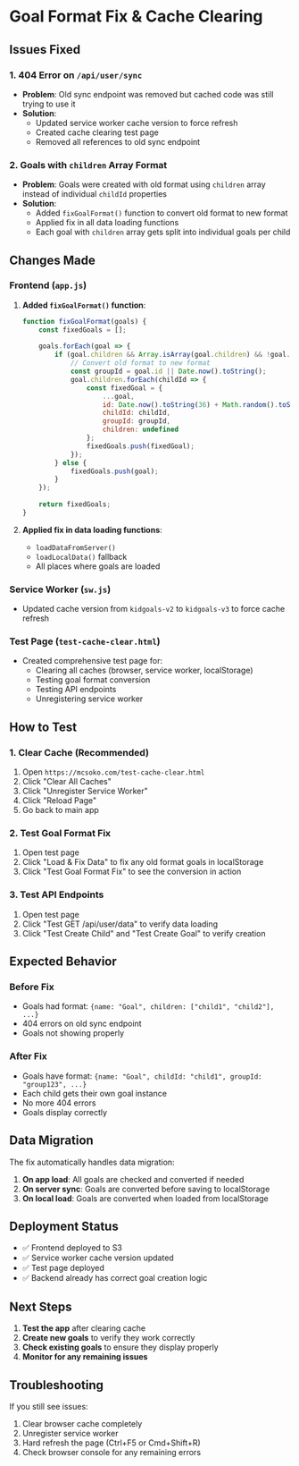 # Goal Format Fix & Cache Clearing

## Issues Fixed

### 1. 404 Error on `/api/user/sync`
- **Problem**: Old sync endpoint was removed but cached code was still trying to use it
- **Solution**: 
  - Updated service worker cache version to force refresh
  - Created cache clearing test page
  - Removed all references to old sync endpoint

### 2. Goals with `children` Array Format
- **Problem**: Goals were created with old format using `children` array instead of individual `childId` properties
- **Solution**: 
  - Added `fixGoalFormat()` function to convert old format to new format
  - Applied fix in all data loading functions
  - Each goal with `children` array gets split into individual goals per child

## Changes Made

### Frontend (`app.js`)
1. **Added `fixGoalFormat()` function**:
   ```javascript
   function fixGoalFormat(goals) {
       const fixedGoals = [];
       
       goals.forEach(goal => {
           if (goal.children && Array.isArray(goal.children) && !goal.childId) {
               // Convert old format to new format
               const groupId = goal.id || Date.now().toString();
               goal.children.forEach(childId => {
                   const fixedGoal = {
                       ...goal,
                       id: Date.now().toString(36) + Math.random().toString(36).substr(2),
                       childId: childId,
                       groupId: groupId,
                       children: undefined
                   };
                   fixedGoals.push(fixedGoal);
               });
           } else {
               fixedGoals.push(goal);
           }
       });
       
       return fixedGoals;
   }
   ```

2. **Applied fix in data loading functions**:
   - `loadDataFromServer()`
   - `loadLocalData()` fallback
   - All places where goals are loaded

### Service Worker (`sw.js`)
- Updated cache version from `kidgoals-v2` to `kidgoals-v3` to force cache refresh

### Test Page (`test-cache-clear.html`)
- Created comprehensive test page for:
  - Clearing all caches (browser, service worker, localStorage)
  - Testing goal format conversion
  - Testing API endpoints
  - Unregistering service worker

## How to Test

### 1. Clear Cache (Recommended)
1. Open `https://mcsoko.com/test-cache-clear.html`
2. Click "Clear All Caches"
3. Click "Unregister Service Worker"
4. Click "Reload Page"
5. Go back to main app

### 2. Test Goal Format Fix
1. Open test page
2. Click "Load & Fix Data" to fix any old format goals in localStorage
3. Click "Test Goal Format Fix" to see the conversion in action

### 3. Test API Endpoints
1. Open test page
2. Click "Test GET /api/user/data" to verify data loading
3. Click "Test Create Child" and "Test Create Goal" to verify creation

## Expected Behavior

### Before Fix
- Goals had format: `{name: "Goal", children: ["child1", "child2"], ...}`
- 404 errors on old sync endpoint
- Goals not showing properly

### After Fix
- Goals have format: `{name: "Goal", childId: "child1", groupId: "group123", ...}`
- Each child gets their own goal instance
- No more 404 errors
- Goals display correctly

## Data Migration

The fix automatically handles data migration:
1. **On app load**: All goals are checked and converted if needed
2. **On server sync**: Goals are converted before saving to localStorage
3. **On local load**: Goals are converted when loaded from localStorage

## Deployment Status

- ✅ Frontend deployed to S3
- ✅ Service worker cache version updated
- ✅ Test page deployed
- ✅ Backend already has correct goal creation logic

## Next Steps

1. **Test the app** after clearing cache
2. **Create new goals** to verify they work correctly
3. **Check existing goals** to ensure they display properly
4. **Monitor for any remaining issues**

## Troubleshooting

If you still see issues:
1. Clear browser cache completely
2. Unregister service worker
3. Hard refresh the page (Ctrl+F5 or Cmd+Shift+R)
4. Check browser console for any remaining errors 